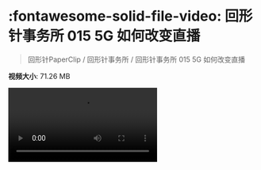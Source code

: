 # :fontawesome-solid-file-video: 回形针事务所 015 5G 如何改变直播

> 回形针PaperClip / 回形针事务所 / 回形针事务所 015 5G 如何改变直播

**视频大小**: 71.26 MB

<div class="video"><video src="https://file.hsyhx.top/archive/PaperClip/回形针事务所/015.mp4" controls preload>🤔 您的浏览器不支持 video 标签</video></div>